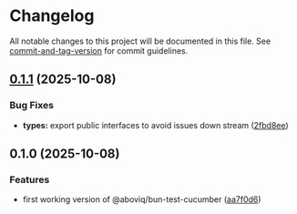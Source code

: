 # Changelog

All notable changes to this project will be documented in this file. See [commit-and-tag-version](https://github.com/absolute-version/commit-and-tag-version) for commit guidelines.

## [0.1.1](https://github.com/aboviq/bun-test-cucumber/compare/v0.1.0...v0.1.1) (2025-10-08)


### Bug Fixes

* **types:** export public interfaces to avoid issues down stream ([2fbd8ee](https://github.com/aboviq/bun-test-cucumber/commit/2fbd8ee6f473c117265913cd49dce24c2b4864fc))

## 0.1.0 (2025-10-08)


### Features

* first working version of @aboviq/bun-test-cucumber ([aa7f0d6](https://github.com/aboviq/bun-test-cucumber/commit/aa7f0d66c1e4f867cfbec831a68e310a1cc1a172))
